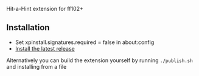 Hit-a-Hint extension for ff102+

## Installation

* Set xpinstall.signatures.required = false in about:config
* [Install the latest release](./releases/latest/download/bugmenot.xpi)

Alternatively you can build the extension yourself by running `./publish.sh` and installing from a file
